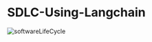 # SDLC-Using-Langchain

![softwareLifeCycle](https://github.com/user-attachments/assets/85b4bce3-d19d-4dfd-9018-774f15531534)
